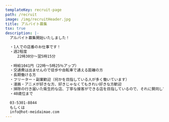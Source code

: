 ```yaml
---
templateKey: recruit-page
path: /recruit
image: /img/recruitHeader.jpg
title: アルバイト募集
tsx: true
description: |-
  アルバイト募集開始いたしました！

  ・1人での店番のお仕事です！
  ・週2程度
  　　22時30分〜翌5時15分
  　　
  ・時給1041円（22時〜5時25％アップ）
  ・交通費は出ませんので徒歩や自転車で通える距離の方
  ・長期働ける方
  ・フリーター・副業歓迎（何かを目指している人が多く働いています）
  ・漫画・アニメが好きな方、好きじゃなくてもきれい好きな方歓迎
  ・掃除の行き届いた衛生的な店、丁寧な接客ができる店を目指しているので、それに賛同してくれる方
  ・40歳位まで

  03-5301-8844
  もしくは
  info@hot-meidaimae.com
---
```

